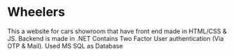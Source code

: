 # Wheelers
This a website for cars showroom that have front end made in HTML/CSS & JS.
Backend is made in .NET
Contains Two Factor User authentication (Via OTP & Mail).
Used MS SQL as Database 

